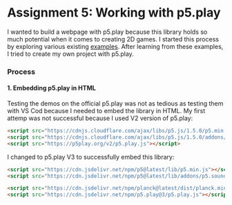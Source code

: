 # Assignment 5: Working with p5.play

I wanted to build a webpage with p5.play because this library holds so much potential when it comes to creating 2D games. I started this process by exploring various existing [examples](https://p5play.org/demos/). After learning from these examples, I tried to create my own project with p5.play.

### Process
#### 1. Embedding p5.play in HTML
Testing the demos on the official p5.play was not as tedious as testing them with VS Cod because I needed to embed the library in HTML. My first attemp was not successful because I used V2 version of p5.play:
```html
<script src="https://cdnjs.cloudflare.com/ajax/libs/p5.js/1.5.0/p5.min.js"></script>
<script src="https://cdnjs.cloudflare.com/ajax/libs/p5.js/1.5.0/addons/p5.sound.min.js"></script>
<script src="https://p5play.org/v2/p5.play.js"></script>
```
I changed to p5.play V3 to successfully embed this library:
```html
<script src="https://cdn.jsdelivr.net/npm/p5@latest/lib/p5.min.js"></script>
<script src="https://cdn.jsdelivr.net/npm/p5@latest/lib/addons/p5.sound.min.js"></script>

<script src="https://cdn.jsdelivr.net/npm/planck@latest/dist/planck.min.js"></script>
<script src="https://cdn.jsdelivr.net/npm/p5.play@3/p5.play.js"></script>
```

